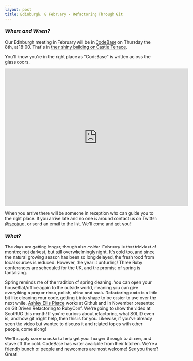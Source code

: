 ```yaml
---
layout: post
title: Edinburgh, 8 February - Refactoring Through Git
---
```


### *Where and When?*

Our Edinburgh meeting in February will be in <a href="http://www.thisiscodebase.com/">CodeBase</a> on Thursday the 8th, at 18:00. That's in <a href="http://www.openstreetmap.org/node/2622756843#map=18/55.94652/-3.20081&layers=C">their shiny building on Castle Terrace</a>.

You'll know you're in the right place as "CodeBase" is written across the glass doors.

<iframe src="https://www.google.com/maps/embed?pb=!1m0!3m2!1sen!2suk!4v1483872929132!6m8!1m7!1sVSL7PfdVl9-Er1E-TE_AdA!2m2!1d55.94717620478372!2d-3.201899568462977!3f123.96453758660971!4f-14.18015060339934!5f0.7820865974627469" width="600" height="450" frameborder="0" style="border:0" allowfullscreen></iframe>

When you arrive there will be someone in reception who can guide you to the right place. If you arrive late and no one is around contact us on Twitter: <a href="https://twitter.com/scotrug">@scotrug</a>, or send an email to the list. We'll come and get you!

### *What?*

The days are getting longer, though also colder. February is that trickiest of months; not darkest, but still overwhelmingly night. It's cold too, and since the natural growing season has been so long delayed, the fresh food from local sources is reduced. However, the year is unfurling! Three Ruby conferences are scheduled for the UK, and the promise of spring is tantalizing.

Spring reminds me of the tradition of spring cleaning. You can open your house/flat/office again to the outside world, meaning you can give everything a proper rinse, polish, shine and soak. Refactoring code is a little bit like cleaning your code, getting it into shape to be easier to use over the next while. <a href="https://twitter.com/aellispierce">Ashley Ellis Pierce</a> works at Github and in November presented on Git Driven Refactoring to RubyConf. We're going to show the video at ScotRUG this month! If you're curious about refactoring, what SOLID even is, and how git might help, then this is for you. Likewise, if you've already seen the video but wanted to discuss it and related topics with other people, come along!

We'll supply some snacks to help get your hunger through to dinner, and stave off the cold. CodeBase has water available from their kitchen. We're a friendly bunch of people and newcomers are most welcome! See you there? Great!
